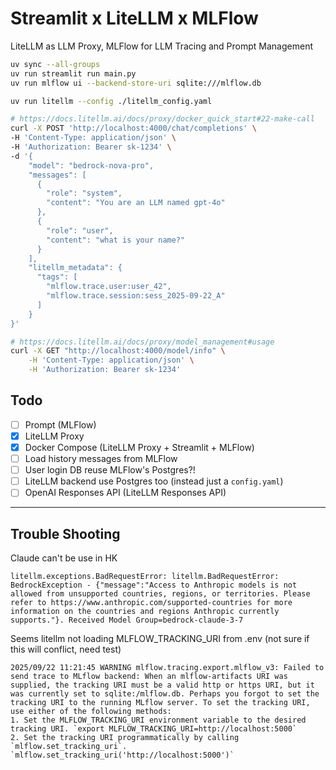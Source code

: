 # Streamlit x LiteLLM x MLFlow

LiteLLM as LLM Proxy, MLFlow for LLM Tracing and Prompt Management

```bash
uv sync --all-groups
uv run streamlit run main.py
uv run mlflow ui --backend-store-uri sqlite:///mlflow.db
```

```bash
uv run litellm --config ./litellm_config.yaml

# https://docs.litellm.ai/docs/proxy/docker_quick_start#22-make-call
curl -X POST 'http://localhost:4000/chat/completions' \
-H 'Content-Type: application/json' \
-H 'Authorization: Bearer sk-1234' \
-d '{
    "model": "bedrock-nova-pro",
    "messages": [
      {
        "role": "system",
        "content": "You are an LLM named gpt-4o"
      },
      {
        "role": "user",
        "content": "what is your name?"
      }
    ],
    "litellm_metadata": {
      "tags": [
        "mlflow.trace.user:user_42",
        "mlflow.trace.session:sess_2025-09-22_A"
      ]
    }
}'

# https://docs.litellm.ai/docs/proxy/model_management#usage
curl -X GET "http://localhost:4000/model/info" \
    -H 'Content-Type: application/json' \
    -H 'Authorization: Bearer sk-1234'
```

## Todo

- [ ] Prompt (MLFlow)
- [x] LiteLLM Proxy
- [x] Docker Compose (LiteLLM Proxy + Streamlit + MLFlow)
- [ ] Load history messages from MLFlow
- [ ] User login DB reuse MLFlow's Postgres?!
- [ ] LiteLLM backend use Postgres too (instead just a `config.yaml`)
- [ ] OpenAI Responses API (LiteLLM Responses API)

---

## Trouble Shooting

Claude can't be use in HK

```
litellm.exceptions.BadRequestError: litellm.BadRequestError: BedrockException - {"message":"Access to Anthropic models is not allowed from unsupported countries, regions, or territories. Please refer to https://www.anthropic.com/supported-countries for more information on the countries and regions Anthropic currently supports."}. Received Model Group=bedrock-claude-3-7
```

Seems litellm not loading MLFLOW_TRACKING_URI from .env (not sure if this will conflict, need test)

```
2025/09/22 11:21:45 WARNING mlflow.tracing.export.mlflow_v3: Failed to send trace to MLflow backend: When an mlflow-artifacts URI was supplied, the tracking URI must be a valid http or https URI, but it was currently set to sqlite:/mlflow.db. Perhaps you forgot to set the tracking URI to the running MLflow server. To set the tracking URI, use either of the following methods:
1. Set the MLFLOW_TRACKING_URI environment variable to the desired tracking URI. `export MLFLOW_TRACKING_URI=http://localhost:5000`
2. Set the tracking URI programmatically by calling `mlflow.set_tracking_uri`. `mlflow.set_tracking_uri('http://localhost:5000')`
```
